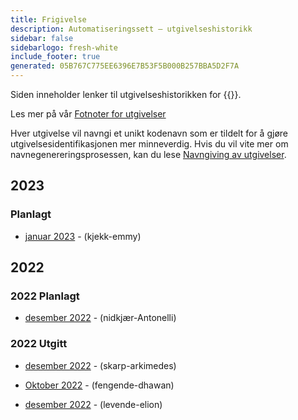 ```yaml
---
title: Frigivelse
description: Automatiseringssett – utgivelseshistorikk
sidebar: false
sidebarlogo: fresh-white
include_footer: true
generated: 05B767C775EE6396E7B53F5B000B257BBA5D2F7A
---
```


Siden inneholder lenker til utgivelseshistorikken for {{<product-name>}}.

Les mer på vår [Fotnoter for utgivelser](/nb/releases/milestones)

Hver utgivelse vil navngi et unikt kodenavn som er tildelt for å gjøre utgivelsesidentifikasjonen mer minneverdig. Hvis du vil vite mer om navnegenereringsprosessen, kan du lese [Navngiving av utgivelser](/nb/releases/naming).

## 2023

### Planlagt

- [januar 2023](/nb/releases/january-2023) - (kjekk-emmy)

## 2022

### 2022 Planlagt

- [desember 2022](/nb/releases/december-2022) - (nidkjær-Antonelli)

### 2022 Utgitt

- [desember 2022](/nb/releases/november-2022) - (skarp-arkimedes)

- [Oktober 2022](/nb/releases/october-2022) - (fengende-dhawan)

- [desember 2022](/nb/releases/september-2022) - (levende-elion)
